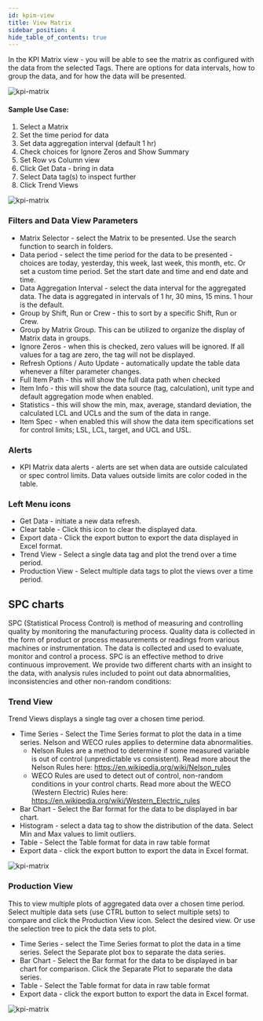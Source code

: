 ```yaml
---
id: kpim-view
title: View Matrix
sidebar_position: 4
hide_table_of_contents: true
---
```



In the KPI Matrix view - you will be able to see the matrix as configured with the data from the selected Tags.  There are options for data intervals, how to group the data, and for how the data will be presented.


![kpi-matrix](/img/kpi-matrix/ViewMatrix.png)

#### Sample Use Case:
1. Select a Matrix
2. Set the time period for data
3. Set data aggregation interval (default 1 hr)
4. Check choices for Ignore Zeros and Show Summary
5. Set Row vs Column view
 6. Click Get Data - bring in data
7. Select Data tag(s) to inspect further
8. Click Trend Views


![kpi-matrix](/img/kpi-matrix/MatrixButtons.png)


### Filters and Data View Parameters
- Matrix Selector - select the Matrix to be presented.  Use the search function to search in folders.
- Data period - select the time period for the data to be presented - choices are today, yesterday, this week, last week, this month, etc.  Or set a custom time period.  Set the start date and time and end date and time.
- Data Aggregation Interval - select the data interval for the aggregated data.  The data is aggregated in intervals of 1 hr, 30 mins, 15 mins. 1 hour is the default.
- Group by Shift, Run or Crew - this to sort by a specific Shift, Run or Crew.
- Group by Matrix Group. This can be utilized to organize the display of Matrix data in groups.
- Ignore Zeros - when this is checked, zero values will be ignored.  If all values for a tag are zero, the tag will not be displayed.
- Refresh Options / Auto Update - automatically update the table data whenever a filter parameter changes.
- Full Item Path - this will show the full data path when checked
- Item Info - this will show the data source (tag, calculation), unit type and default aggregation mode when enabled.
- Statistics - this will show the min, max, average, standard deviation, the calculated LCL and UCLs and the sum of the data in range.
- Item Spec - when enabled this will show the data item specifications set for control limits; LSL, LCL, target, and UCL and USL. 

### Alerts
- KPI Matrix data alerts - alerts are set when data are outside calculated or spec control limits.  Data values outside limits are color coded in the table.


### Left Menu icons
- Get Data - initiate a new data refresh.
- Clear table - Click this icon to clear the displayed data.
- Export data - Click the export button to export the data displayed in Excel format.
- Trend View - Select a single data tag and plot the trend over a time period.
- Production View - Select multiple data tags to plot the views over a time period.

## SPC charts
SPC (Statistical Process Control) is method of measuring and controlling quality by monitoring the manufacturing process. Quality data is collected in the form of product or process measurements or readings from various machines or instrumentation. The data is collected and used to evaluate, monitor and control a process. SPC is an effective method to drive continuous improvement.
We provide two different charts with an insight to the data, with analysis rules included to point out data abnormalities, inconsistencies and other non-random conditions:

### Trend View
Trend Views displays a single tag over a chosen time period.
- Time Series - Select the Time Series format to plot the data in a time series.  Nelson and WECO rules applies to determine data abnormalities.
  - Nelson Rules are a method to determine if some measured variable is out of control (unpredictable vs consistent).
        Read more about the Nelson Rules here:  https://en.wikipedia.org/wiki/Nelson_rules
  - WECO Rules are used to detect out of control, non-random conditions in your control charts.
    Read more about the WECO (Western Electric) Rules here:  https://en.wikipedia.org/wiki/Western_Electric_rules
- Bar Chart - Select the Bar format for the data to be displayed in bar chart.
- Histogram - select a data tag to show the distribution of the data.  Select Min and Max values to limit outliers.
- Table - Select the Table format for data in raw table format
- Export data - click the export button to export the data in Excel format.

![kpi-matrix](/img/kpi-matrix/TrendView.png)

### Production View
This to view multiple plots of aggregated data over a chosen time period.  Select multiple data sets (use CTRL button to select multiple sets) to compare and click the Production View icon.  Select the desired view. Or use the selection tree to pick the data sets to plot.
- Time Series - select the Time Series format to plot the data in a time series.  Select the Separate plot box to separate the data series.
- Bar Chart - Select the Bar format for the data to be displayed in bar chart for comparison.  Click the Separate Plot to separate the data series.
- Table - Select the Table format for data in raw table format
- Export data - click the export button to export the data in Excel format.

![kpi-matrix](/img/kpi-matrix/ProductView2Plots.png)

